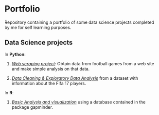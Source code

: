 # Portfolio
Repository containing a portfolio of some data science projects completed by me for self learning purposes. 


## Data Science projects

In **Python**:
1. [*Web scraping project*](https://github.com/Ricard31/Portfolio/blob/master/Web_scraping_project.ipynb): Obtain data from football games from a web site and make simple analysis on that data.

2. [*Data Cleaning & Exploratory Data Analysis*](https://github.com/Ricard31/Portfolio/blob/master/Fifa17_analysis.ipynb) from a dataset with information about the Fifa 17 players.

In **R**:
1. [*Basic Analysis and visualization*](https://github.com/Ricard31/Portfolio/blob/master/Project_Gapminder.R) using a database contained in the package gapminder.

